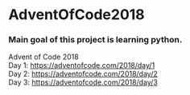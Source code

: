 # AdventOfCode2018
### Main goal of this project is learning python. <br />
Advent of Code 2018 <br />
Day 1: https://adventofcode.com/2018/day/1 <br />
Day 2: https://adventofcode.com/2018/day/2 <br />
Day 3: https://adventofcode.com/2018/day/3 <br />

